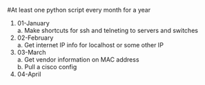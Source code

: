 #At least one python script every month for a year

1. 01-January  
   a. Make shortcuts for ssh and telneting to servers and switches
2. 02-February  
   a.  Get internet IP info for localhost or some other IP
3. 03-March  
   a. Get vendor information on MAC address  
   b. Pull a cisco config
4. 04-April
